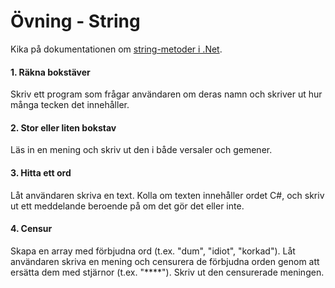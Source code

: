 # Övning - String

Kika på dokumentationen om [string-metoder i .Net](/material/cs/standardbibliotek/string).

#### 1. Räkna bokstäver
Skriv ett program som frågar användaren om deras namn och skriver ut hur många tecken det innehåller.

#### 2. Stor eller liten bokstav

Läs in en mening och skriv ut den i både versaler och gemener.

#### 3. Hitta ett ord

Låt användaren skriva en text. Kolla om texten innehåller ordet C#, och skriv ut ett meddelande beroende på om det gör det eller inte.

#### 4. Censur

Skapa en array med förbjudna ord (t.ex. "dum", "idiot", "korkad"). Låt användaren skriva en mening och censurera de förbjudna orden genom att ersätta dem med stjärnor (t.ex. "****"). Skriv ut den censurerade meningen.

